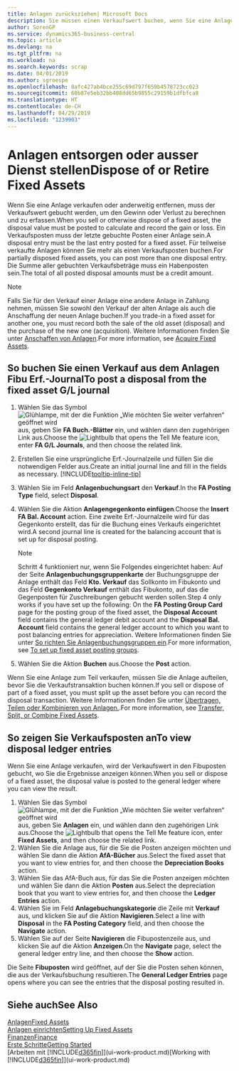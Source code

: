 ```yaml
---
title: Anlagen zurücksziehen| Microsoft Docs
description: Sie müssen einen Verkaufswert buchen, wenn Sie eine Anlage verkaufen oder ausrangieren, die storniert werden sollten.
author: SorenGP
ms.service: dynamics365-business-central
ms.topic: article
ms.devlang: na
ms.tgt_pltfrm: na
ms.workload: na
ms.search.keywords: scrap
ms.date: 04/01/2019
ms.author: sgroespe
ms.openlocfilehash: 8afc427ab4bce255c69d797f659b4578723cc023
ms.sourcegitcommit: 60b87e5eb32bb408dd65b9855c29159b1dfbfca8
ms.translationtype: HT
ms.contentlocale: de-CH
ms.lasthandoff: 04/29/2019
ms.locfileid: "1239903"
---
```

# <a name="dispose-of-or-retire-fixed-assets"></a><span data-ttu-id="3ccbf-103">Anlagen entsorgen oder ausser Dienst stellen</span><span class="sxs-lookup"><span data-stu-id="3ccbf-103">Dispose of or Retire Fixed Assets</span></span>
<span data-ttu-id="3ccbf-104">Wenn Sie eine Anlage verkaufen oder anderweitig entfernen, muss der Verkaufswert gebucht werden, um den Gewinn oder Verlust zu berechnen und zu erfassen.</span><span class="sxs-lookup"><span data-stu-id="3ccbf-104">When you sell or otherwise dispose of a fixed asset, the disposal value must be posted to calculate and record the gain or loss.</span></span> <span data-ttu-id="3ccbf-105">Ein Verkaufsposten muss der letzte gebuchte Posten einer Anlage sein.</span><span class="sxs-lookup"><span data-stu-id="3ccbf-105">A disposal entry must be the last entry posted for a fixed asset.</span></span> <span data-ttu-id="3ccbf-106">Für teilweise verkaufte Anlagen können Sie mehr als einen Verkaufsposten buchen.</span><span class="sxs-lookup"><span data-stu-id="3ccbf-106">For partially disposed fixed assets, you can post more than one disposal entry.</span></span> <span data-ttu-id="3ccbf-107">Die Summe aller gebuchten Verkaufsbeträge muss ein Habenposten sein.</span><span class="sxs-lookup"><span data-stu-id="3ccbf-107">The total of all posted disposal amounts must be a credit amount.</span></span>  

> [!NOTE]  
>   <span data-ttu-id="3ccbf-108">Falls Sie für den Verkauf einer Anlage eine andere Anlage in Zahlung nehmen, müssen Sie sowohl den Verkauf der alten Anlage als auch die Anschaffung der neuen Anlage buchen.</span><span class="sxs-lookup"><span data-stu-id="3ccbf-108">If you trade-in a fixed asset for another one, you must record both the sale of the old asset (disposal) and the purchase of the new one (acquisition).</span></span> <span data-ttu-id="3ccbf-109">Weitere Informationen finden Sie unter [Anschaffen von Anlagen](fa-how-acquire.md).</span><span class="sxs-lookup"><span data-stu-id="3ccbf-109">For more information, see [Acquire Fixed Assets](fa-how-acquire.md).</span></span>  

## <a name="to-post-a-disposal-from-the-fixed-asset-gl-journal"></a><span data-ttu-id="3ccbf-110">So buchen Sie einen Verkauf aus dem Anlagen Fibu Erf.-Journal</span><span class="sxs-lookup"><span data-stu-id="3ccbf-110">To post a disposal from the fixed asset G/L journal</span></span>
1. <span data-ttu-id="3ccbf-111">Wählen Sie das Symbol ![Glühlampe, mit der die Funktion „Wie möchten Sie weiter verfahren“ geöffnet wird](media/ui-search/search_small.png "Wie möchten Sie weiter verfahren?") aus, geben Sie **FA Buch.-Blätter** ein, und wählen dann den zugehörigen Link aus.</span><span class="sxs-lookup"><span data-stu-id="3ccbf-111">Choose the ![Lightbulb that opens the Tell Me feature](media/ui-search/search_small.png "Tell me what you want to do") icon, enter **FA G/L Journals**, and then choose the related link.</span></span>  
2. <span data-ttu-id="3ccbf-112">Erstellen Sie eine ursprüngliche Erf.-Journalzeile und füllen Sie die notwendigen Felder aus.</span><span class="sxs-lookup"><span data-stu-id="3ccbf-112">Create an initial journal line and fill in the fields as necessary.</span></span> [!INCLUDE[tooltip-inline-tip](includes/tooltip-inline-tip_md.md)]  
3. <span data-ttu-id="3ccbf-113">Wählen Sie im Feld **Anlagenbuchungsart** den **Verkauf**.</span><span class="sxs-lookup"><span data-stu-id="3ccbf-113">In the **FA Posting Type** field, select **Disposal**.</span></span>  
4. <span data-ttu-id="3ccbf-114">Wählen Sie die Aktion **Anlagengegenkonto einfügen**.</span><span class="sxs-lookup"><span data-stu-id="3ccbf-114">Choose the **Insert FA Bal. Account** action.</span></span> <span data-ttu-id="3ccbf-115">Eine zweite Erf.-Journalzeile wird für das Gegenkonto erstellt, das für die Buchung eines Verkaufs eingerichtet wird.</span><span class="sxs-lookup"><span data-stu-id="3ccbf-115">A second journal line is created for the balancing account that is set up for disposal posting.</span></span>  

    > [!NOTE]  
    >   <span data-ttu-id="3ccbf-116">Schritt 4 funktioniert nur, wenn Sie Folgendes eingerichtet haben: Auf der Seite **Anlagenbuchungsgruppenkarte** der Buchungsgruppe der Anlage enthält das Feld **Kto. Verkauf** das Sollkonto im Fibukonto und das Feld **Gegenkonto Verkauf** enthält das Fibukonto, auf das die Gegenposten für Zuschreibungen gebucht werden sollen.</span><span class="sxs-lookup"><span data-stu-id="3ccbf-116">Step 4 only works if you have set up the following: On the **FA Posting Group Card** page for the posting group of the fixed asset, the **Disposal Account** field contains the general ledger debit account and the **Disposal Bal. Account** field contains the general ledger account to which you want to post balancing entries for appreciation.</span></span> <span data-ttu-id="3ccbf-117">Weitere Informationen finden Sie unter [So richten Sie Anlagenbuchungsgruppen ein](fa-how-setup-general.md#to-set-up-fixed-asset-posting-groups).</span><span class="sxs-lookup"><span data-stu-id="3ccbf-117">For more information, see [To set up fixed asset posting groups](fa-how-setup-general.md#to-set-up-fixed-asset-posting-groups).</span></span>  
5. <span data-ttu-id="3ccbf-118">Wählen Sie die Aktion **Buchen** aus.</span><span class="sxs-lookup"><span data-stu-id="3ccbf-118">Choose the **Post** action.</span></span>  

<span data-ttu-id="3ccbf-119">Wenn Sie eine Anlage zum Teil verkaufen, müssen Sie die Anlage aufteilen, bevor Sie die Verkaufstransaktion buchen können.</span><span class="sxs-lookup"><span data-stu-id="3ccbf-119">If you sell or dispose of part of a fixed asset, you must split up the asset before you can record the disposal transaction.</span></span> <span data-ttu-id="3ccbf-120">Weitere Informationen finden Sie unter [Übertragen, Teilen oder Kombinieren von Anlagen.](fa-how-trans-split-combine.md).</span><span class="sxs-lookup"><span data-stu-id="3ccbf-120">For more information, see [Transfer, Split, or Combine Fixed Assets](fa-how-trans-split-combine.md).</span></span>  

## <a name="to-view-disposal-ledger-entries"></a><span data-ttu-id="3ccbf-121">So zeigen Sie Verkaufsposten an</span><span class="sxs-lookup"><span data-stu-id="3ccbf-121">To view disposal ledger entries</span></span>
<span data-ttu-id="3ccbf-122">Wenn Sie eine Anlage verkaufen, wird der Verkaufswert in den Fibuposten gebucht, wo Sie die Ergebnisse anzeigen können.</span><span class="sxs-lookup"><span data-stu-id="3ccbf-122">When you sell or dispose of a fixed asset, the disposal value is posted to the general ledger where you can view the result.</span></span>  

1. <span data-ttu-id="3ccbf-123">Wählen Sie das Symbol ![Glühlampe, mit der die Funktion „Wie möchten Sie weiter verfahren“ geöffnet wird](media/ui-search/search_small.png "Wie möchten Sie weiter verfahren?") aus, geben Sie **Anlagen** ein, und wählen dann den zugehörigen Link aus.</span><span class="sxs-lookup"><span data-stu-id="3ccbf-123">Choose the ![Lightbulb that opens the Tell Me feature](media/ui-search/search_small.png "Tell me what you want to do") icon, enter **Fixed Assets**, and then choose the related link.</span></span>  
2. <span data-ttu-id="3ccbf-124">Wählen Sie die Anlage aus, für die Sie die Posten anzeigen möchten und wählen Sie dann die Aktion **AfA-Bücher** aus.</span><span class="sxs-lookup"><span data-stu-id="3ccbf-124">Select the fixed asset that you want to view entries for, and then choose the **Depreciation Books** action.</span></span>  
3. <span data-ttu-id="3ccbf-125">Wählen Sie das AfA-Buch aus, für das Sie die Posten anzeigen möchten und wählen Sie dann die Aktion **Posten** aus.</span><span class="sxs-lookup"><span data-stu-id="3ccbf-125">Select the depreciation book that you want to view entries for, and then choose the **Ledger Entries** action.</span></span>  
4. <span data-ttu-id="3ccbf-126">Wählen Sie im Feld **Anlagebuchungskategorie** die Zeile mit **Verkauf** aus, und klicken Sie auf die Aktion **Navigieren**.</span><span class="sxs-lookup"><span data-stu-id="3ccbf-126">Select a line with **Disposal** in the **FA Posting Category** field, and then choose the **Navigate** action.</span></span>  
5. <span data-ttu-id="3ccbf-127">Wählen Sie auf der Seite **Navigieren** die Fibupostenzeile aus, und klicken Sie auf die Aktion **Anzeigen**.</span><span class="sxs-lookup"><span data-stu-id="3ccbf-127">On the **Navigate** page, select the general ledger entry line, and then choose the **Show** action.</span></span>  

<span data-ttu-id="3ccbf-128">Die Seite **Fibuposten** wird geöffnet, auf der Sie die Posten sehen können, die aus der Verkaufsbuchung resultieren.</span><span class="sxs-lookup"><span data-stu-id="3ccbf-128">The **General Ledger Entries** page opens where you can see the entries that the disposal posting resulted in.</span></span>  

## <a name="see-also"></a><span data-ttu-id="3ccbf-129">Siehe auch</span><span class="sxs-lookup"><span data-stu-id="3ccbf-129">See Also</span></span>
[<span data-ttu-id="3ccbf-130">Anlagen</span><span class="sxs-lookup"><span data-stu-id="3ccbf-130">Fixed Assets</span></span>](fa-manage.md)  
[<span data-ttu-id="3ccbf-131">Anlagen einrichten</span><span class="sxs-lookup"><span data-stu-id="3ccbf-131">Setting Up Fixed Assets</span></span>](fa-setup.md)  
[<span data-ttu-id="3ccbf-132">Finanzen</span><span class="sxs-lookup"><span data-stu-id="3ccbf-132">Finance</span></span>](finance.md)  
[<span data-ttu-id="3ccbf-133">Erste Schritte</span><span class="sxs-lookup"><span data-stu-id="3ccbf-133">Getting Started</span></span>](product-get-started.md)  
<span data-ttu-id="3ccbf-134">[Arbeiten mit [!INCLUDE[d365fin](includes/d365fin_md.md)]](ui-work-product.md)</span><span class="sxs-lookup"><span data-stu-id="3ccbf-134">[Working with [!INCLUDE[d365fin](includes/d365fin_md.md)]](ui-work-product.md)</span></span>
